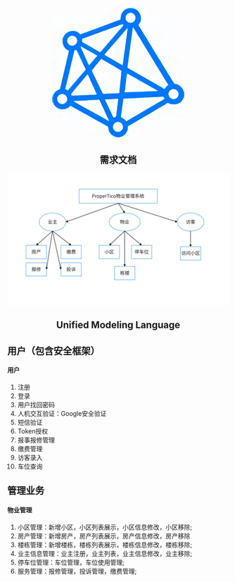 <p align="center">
    <a target="blank">
    <img src="./assets/logo_waifu4x.png" width="300" height="300">
    </a>
    <h2 align="center">需求文档</h2>
</p>

![](./assets/EML.png)

<p>
    <h2 align="center">Unified Modeling Language</h2>
</p>

## 用户（包含安全框架）

#### 用户

1. 注册
2. 登录
3. 用户找回密码
4. 人机交互验证：Google安全验证
5. 短信验证
6. Token授权
7. 报事报修管理
8. 缴费管理
9. 访客录入
10. 车位查询

## 管理业务

#### 物业管理

1.  小区管理：新增小区，小区列表展示，小区信息修改，小区移除;
2.  房产管理：新增房产，房产列表展示，房产信息修改，房产移除
3.  楼栋管理：新增楼栋，楼栋列表展示，楼栋信息修改，楼栋移除;
4.  业主信息管理：业主注册，业主列表，业主信息修改，业主移除;
5.  停车位管理：车位管理，车位使用管理;
6.  服务管理：报修管理，投诉管理，缴费管理;
